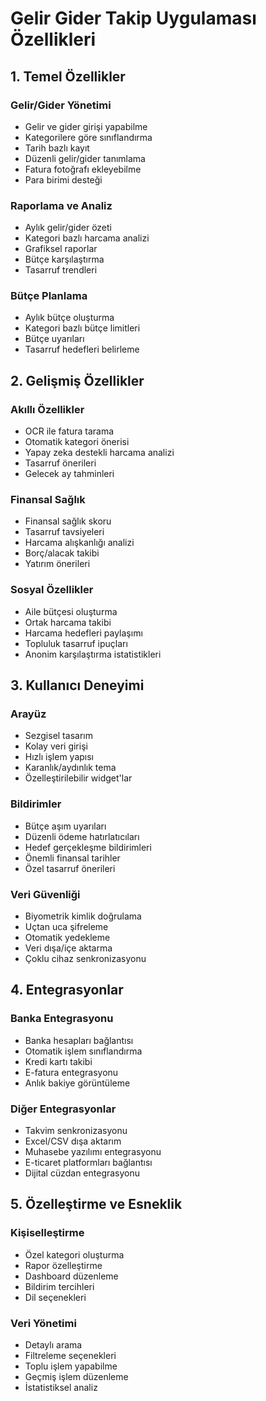 # Gelir Gider Takip Uygulaması Özellikleri

## 1. Temel Özellikler

### Gelir/Gider Yönetimi
- Gelir ve gider girişi yapabilme
- Kategorilere göre sınıflandırma
- Tarih bazlı kayıt
- Düzenli gelir/gider tanımlama
- Fatura fotoğrafı ekleyebilme
- Para birimi desteği

### Raporlama ve Analiz
- Aylık gelir/gider özeti
- Kategori bazlı harcama analizi
- Grafiksel raporlar
- Bütçe karşılaştırma
- Tasarruf trendleri

### Bütçe Planlama
- Aylık bütçe oluşturma
- Kategori bazlı bütçe limitleri
- Bütçe uyarıları
- Tasarruf hedefleri belirleme

## 2. Gelişmiş Özellikler

### Akıllı Özellikler
- OCR ile fatura tarama
- Otomatik kategori önerisi
- Yapay zeka destekli harcama analizi
- Tasarruf önerileri
- Gelecek ay tahminleri

### Finansal Sağlık
- Finansal sağlık skoru
- Tasarruf tavsiyeleri
- Harcama alışkanlığı analizi
- Borç/alacak takibi
- Yatırım önerileri

### Sosyal Özellikler
- Aile bütçesi oluşturma
- Ortak harcama takibi
- Harcama hedefleri paylaşımı
- Topluluk tasarruf ipuçları
- Anonim karşılaştırma istatistikleri

## 3. Kullanıcı Deneyimi

### Arayüz
- Sezgisel tasarım
- Kolay veri girişi
- Hızlı işlem yapısı
- Karanlık/aydınlık tema
- Özelleştirilebilir widget'lar

### Bildirimler
- Bütçe aşım uyarıları
- Düzenli ödeme hatırlatıcıları
- Hedef gerçekleşme bildirimleri
- Önemli finansal tarihler
- Özel tasarruf önerileri

### Veri Güvenliği
- Biyometrik kimlik doğrulama
- Uçtan uca şifreleme
- Otomatik yedekleme
- Veri dışa/içe aktarma
- Çoklu cihaz senkronizasyonu

## 4. Entegrasyonlar

### Banka Entegrasyonu
- Banka hesapları bağlantısı
- Otomatik işlem sınıflandırma
- Kredi kartı takibi
- E-fatura entegrasyonu
- Anlık bakiye görüntüleme

### Diğer Entegrasyonlar
- Takvim senkronizasyonu
- Excel/CSV dışa aktarım
- Muhasebe yazılımı entegrasyonu
- E-ticaret platformları bağlantısı
- Dijital cüzdan entegrasyonu

## 5. Özelleştirme ve Esneklik

### Kişiselleştirme
- Özel kategori oluşturma
- Rapor özelleştirme
- Dashboard düzenleme
- Bildirim tercihleri
- Dil seçenekleri

### Veri Yönetimi
- Detaylı arama
- Filtreleme seçenekleri
- Toplu işlem yapabilme
- Geçmiş işlem düzenleme
- İstatistiksel analiz 